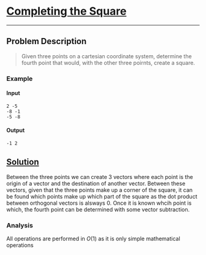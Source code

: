 [_metadata_:tags]:- "Kattis geometry"

# [Completing the Square](https://open.kattis.com/problems/completingthesquare)

---

## Problem Description
> Given three points on a cartesian coordinate system, determine the fourth point that would, with the other three poirnts, create a square.

### Example
#### Input
```
2 -5
-8 -1
-5 -8
```
#### Output
```
-1 2
```

## [Solution](%PUBLIC_URL%/solutions/completing_the_square.cpp)
Between the three points we can create 3 vectors where each point is the origin of a vector and the destination of another vector. Between these vectors, given that the three points make up a corner of the square, it can be found which points make up which part of the square as the dot product between orthogonal vectors is alsways 0. Once it is known whcih point is which, the fourth point can be determined with some vector subtraction.

### Analysis
All operations are performed in $O(1)$ as it is only simple mathematical operations